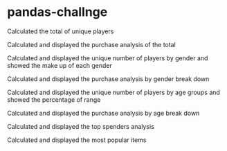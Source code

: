 # pandas-challnge

Calculated the total of unique players

Calculated and displayed the purchase analysis of the total

Calculated and displayed the unique number of players by gender and showed the make up of each gender

Calculated and displayed the purchase analysis by gender break down

Calculated and displayed the unique number of players by age groups and showed the percentage of range

Calculated and displayed the purchase analysis by age break down

Calculated and displayed the top spenders analysis

Calculated and displayed the most popular items